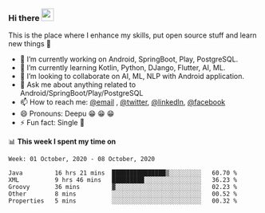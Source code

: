 ### Hi there <img src="https://media.giphy.com/media/hvRJCLFzcasrR4ia7z/giphy.gif" width="25px">
This is the place where I enhance my skills, put open source stuff and learn new things :rofl:

- 🔭 I’m currently working on Android, SpringBoot, Play, PostgreSQL. 
- 🌱 I’m currently learning Kotlin, Python, DJango, Flutter, AI, ML.
- 👯 I’m looking to collaborate on AI, ML, NLP with Android application.
- 💬 Ask me about anything related to Android/SpringBoot/Play/PostgreSQL
- 📫 How to reach me: [@email](deepakgupta7403@gmail.com) , [@twitter](https://twitter.com/deepakgupta7403), [@linkedln](https://in.linkedin.com/in/deepak-gupta-23b3b1113), [@facebook](https://facebook.com/deepakgupta7403)
- 😄 Pronouns: Deepu :grin: :grin: :grin:
- ⚡ Fun fact: Single :grimacing:

📊 **This week I spent my time on**

<!--START_SECTION:waka-->
```text
Week: 01 October, 2020 - 08 October, 2020

Java         16 hrs 21 mins  ███████████████▒░░░░░░░░░   60.70 % 
XML          9 hrs 46 mins   █████████░░░░░░░░░░░░░░░░   36.23 % 
Groovy       36 mins         ▓░░░░░░░░░░░░░░░░░░░░░░░░   02.23 % 
Other        8 mins          ░░░░░░░░░░░░░░░░░░░░░░░░░   00.52 % 
Properties   5 mins          ░░░░░░░░░░░░░░░░░░░░░░░░░   00.32 % 
```
<!--END_SECTION:waka-->

